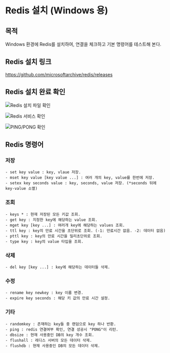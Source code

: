 # Redis 설치 (Windows 용)

## 목적
Windows 환경에 Redis를 설치하여, 연결을 체크하고 기본 명령어를 테스트해 본다.

## Redis 설치 링크

https://github.com/microsoftarchive/redis/releases

## Redis 설치 완료 확인

![Redis 설치 파일 확인](https://i.imgur.com/SvtxtdC.png)

![Redis 서비스 확인](https://i.imgur.com/fqZxUqa.png)

![PING/PONG 확인](https://i.imgur.com/FY6tAyV.png)

## Redis 명령어

### 저장

```
- set key value : key, vlaue 저장.
- mset key value [key value ...] : 여러 개의 key, value를 한번에 저장.
- setex key seconds value : key, seconds, value 저장. (*seconds 뒤에 key-value 소멸)
```

### 조회

```
- keys * : 현재 저장된 모든 키값 조회.
- get key : 지정한 key에 해당하는 value 조회.
- mget key [key ...] : 여러개 key에 해당하는 values 조회.
- ttl key : key의 만료 시간을 초단위로 조회. (-1: 만료시간 없음. -2: 데이터 없음)
- pttl key : key의 만료 시간을 밀리초단위로 조회.
- type key : key의 value 타입을 조회.
```

### 삭제

```
- del key [key ...] : key에 해당하는 데이터들 삭제.
```

### 수정

```
- rename key newkey : key 이름 변경.
- expire key seconds : 해당 키 값의 만료 시간 설정.
```

### 기타

```
- randomkey : 존재하는 key들 중 랜덤으로 key 하나 반환.
- ping : redis 연결여부 확인, 연결 성공시 "PONG"이 리턴.
- dbsize : 현재 사용중인 DB의 key 개수 조회.
- flushall : 레디스 서버의 모든 데이터 삭제.
- flushdb : 현재 사용중인 DB의 모든 데이터 삭제.
```